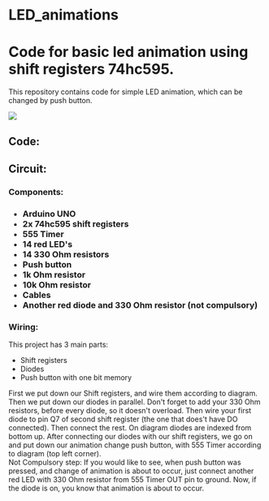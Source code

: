 
# LED_animations
  <h1>Code for basic led animation using shift registers 74hc595.</h1>

  <p>This repository contains code for simple LED animation, which can be changed by push button.</p>
  <img src="https://user-images.githubusercontent.com/59472129/112056503-5f77c600-8b58-11eb-8b6d-079e080e2b79.gif">

  <h2>Code:</h2>

  <h2>Circuit:</h2>
  <h3>Components:<h3>
  <ul>
    <li>Arduino UNO</li>
    <li>2x 74hc595 shift registers</li>
    <li>555 Timer</li>
    <li>14 red LED's</li>
    <li>14 330 Ohm resistors</li>
    <li>Push button</li>
    <li>1k Ohm resistor</li>
    <li>10k Ohm resistor</li>
    <li>Cables</li>
    <li>Another red diode and 330 Ohm resistor (not compulsory)</li>
  </ul>
  <h3>Wiring:</h3>
  <p>This project has 3 main parts:</p>
  <ul>
    <li>Shift registers</li>
    <li>Diodes</li>
    <li>Push button with one bit memory</li>
  </ul>
  <p>First we put down our Shift registers, and wire them according to diagram. Then we put down our diodes in parallel. Don't forget to add your 330 Ohm resistors, before every diode, so it doesn't overload. Then wire your first diode to pin Q7 of second shift register (the one that does't have DO connected). Then connect the rest. On diagram diodes are indexed from bottom up. After connecting our diodes with our shift registers, we go on and put down our animation change push button, with 555 Timer according to diagram (top left corner). <br> Not Compulsory step: If you would like to see, when push button was pressed, and change of animation is about to occur, just connect another red LED with 330 Ohm resistor from 555 Timer OUT pin to ground. Now, if the diode is on, you know that animation is about to occur.</p>
  






